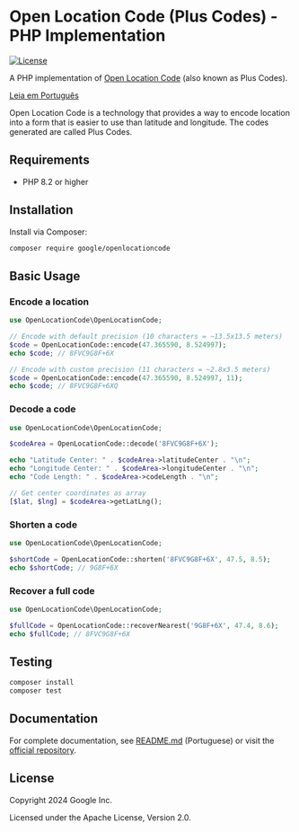 # Open Location Code (Plus Codes) - PHP Implementation

[![License](https://img.shields.io/badge/License-Apache%202.0-blue.svg)](https://opensource.org/licenses/Apache-2.0)

A PHP implementation of [Open Location Code](https://github.com/google/open-location-code) (also known as Plus Codes).

[Leia em Português](README.md)

Open Location Code is a technology that provides a way to encode location into a form that is easier to use than latitude and longitude. The codes generated are called Plus Codes.

## Requirements

- PHP 8.2 or higher

## Installation

Install via Composer:

```bash
composer require google/openlocationcode
```

## Basic Usage

### Encode a location

```php
use OpenLocationCode\OpenLocationCode;

// Encode with default precision (10 characters = ~13.5x13.5 meters)
$code = OpenLocationCode::encode(47.365590, 8.524997);
echo $code; // 8FVC9G8F+6X

// Encode with custom precision (11 characters = ~2.8x3.5 meters)
$code = OpenLocationCode::encode(47.365590, 8.524997, 11);
echo $code; // 8FVC9G8F+6XQ
```

### Decode a code

```php
use OpenLocationCode\OpenLocationCode;

$codeArea = OpenLocationCode::decode('8FVC9G8F+6X');

echo "Latitude Center: " . $codeArea->latitudeCenter . "\n";
echo "Longitude Center: " . $codeArea->longitudeCenter . "\n";
echo "Code Length: " . $codeArea->codeLength . "\n";

// Get center coordinates as array
[$lat, $lng] = $codeArea->getLatLng();
```

### Shorten a code

```php
use OpenLocationCode\OpenLocationCode;

$shortCode = OpenLocationCode::shorten('8FVC9G8F+6X', 47.5, 8.5);
echo $shortCode; // 9G8F+6X
```

### Recover a full code

```php
use OpenLocationCode\OpenLocationCode;

$fullCode = OpenLocationCode::recoverNearest('9G8F+6X', 47.4, 8.6);
echo $fullCode; // 8FVC9G8F+6X
```

## Testing

```bash
composer install
composer test
```

## Documentation

For complete documentation, see [README.md](README.md) (Portuguese) or visit the [official repository](https://github.com/google/open-location-code).

## License

Copyright 2024 Google Inc.

Licensed under the Apache License, Version 2.0.

